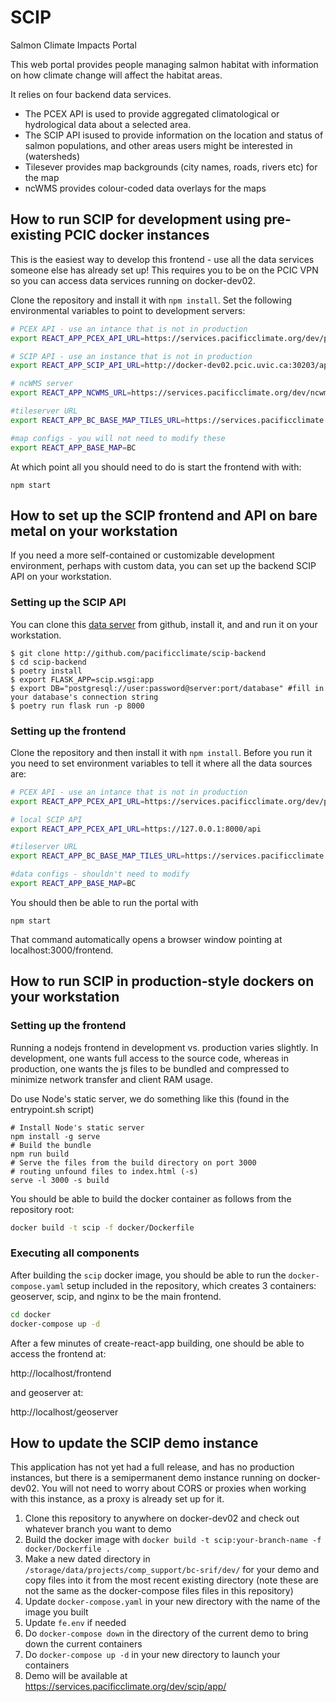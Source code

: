 # SCIP
Salmon Climate Impacts Portal

This web portal provides people managing salmon habitat with information on how climate change will affect the habitat areas.

It relies on four backend data services. 
* The PCEX API is used to provide aggregated climatological or hydrological data about a selected area. 
* The SCIP API isused to provide information on the location and status of salmon populations, and other areas users might be interested in (watersheds)
* Tilesever provides map backgrounds (city names, roads, rivers etc) for the map
* ncWMS provides colour-coded data overlays for the maps

## How to run SCIP for development using pre-existing PCIC docker instances

This is the easiest way to develop this frontend - use all the data services someone else has already set up! This requires you to be on the PCIC VPN so you can access data services running on docker-dev02.

Clone the repository and install it with `npm install`. Set the following environmental variables to point to development servers:

```bash
# PCEX API - use an intance that is not in production
export REACT_APP_PCEX_API_URL=https://services.pacificclimate.org/dev/pcex/api

# SCIP API - use an instance that is not in production
export REACT_APP_SCIP_API_URL=http://docker-dev02.pcic.uvic.ca:30203/api/

# ncWMS server
export REACT_APP_NCWMS_URL=https://services.pacificclimate.org/dev/ncwms

#tileserver URL
export REACT_APP_BC_BASE_MAP_TILES_URL=https://services.pacificclimate.org/tiles/bc-albers-lite/{z}/{x}/{y}.png

#map configs - you will not need to modify these
export REACT_APP_BASE_MAP=BC
```

At which point all you should need to do is start the frontend with with:
```
npm start
```

## How to set up the SCIP frontend and API on bare metal on your workstation

If you need a more self-contained or customizable development environment, perhaps with custom data, you can set up the backend SCIP API on your workstation.

### Setting up the SCIP API
You can clone this [data server](https://github.com/pacificclimate/scip-backend) from github, install it, and and run it on your workstation.

```
$ git clone http://github.com/pacificclimate/scip-backend
$ cd scip-backend
$ poetry install
$ export FLASK_APP=scip.wsgi:app
$ export DB="postgresql://user:password@server:port/database" #fill in your database's connection string
$ poetry run flask run -p 8000
```

### Setting up the frontend

Clone the repository and then install it with `npm install`. Before you run it you need to set environment variables to tell it where all the data sources are:

```bash
# PCEX API - use an intance that is not in production
export REACT_APP_PCEX_API_URL=https://services.pacificclimate.org/dev/pcex/api

# local SCIP API
export REACT_APP_PCEX_API_URL=https://127.0.0.1:8000/api

#tileserver URL
export REACT_APP_BC_BASE_MAP_TILES_URL=https://services.pacificclimate.org/tiles/bc-albers-lite/{z}/{x}/{y}.png

#data configs - shouldn't need to modify
export REACT_APP_BASE_MAP=BC
```

You should then be able to run the portal with 

```
npm start
```

That command automatically opens a browser window pointing at localhost:3000/frontend.

## How to run SCIP in production-style dockers on your workstation

### Setting up the frontend

Running a nodejs frontend in development vs. production varies
slightly. In development, one wants full access to the source code,
whereas in production, one wants the js files to be bundled and
compressed to minimize network transfer and client RAM usage.

Do use Node's static server, we do something like this (found in the
entrypoint.sh script)

```
# Install Node's static server
npm install -g serve
# Build the bundle
npm run build
# Serve the files from the build directory on port 3000
# routing unfound files to index.html (-s)
serve -l 3000 -s build
```

You should be able to build the docker container as follows from the
repository root:

```bash
docker build -t scip -f docker/Dockerfile
```

### Executing all components

After building the `scip` docker image, you should be able to run the
`docker-compose.yaml` setup included in the repository, which creates 3 containers: geoserver,
scip, and nginx to be the main frontend.

```bash
cd docker
docker-compose up -d
```

After a few minutes of create-react-app building, one should be able
to access the frontend at:

http://localhost/frontend

and geoserver at:

http://localhost/geoserver


## How to update the SCIP demo instance

This application has not yet had a full release, and has no production instances, but there is a semipermanent demo instance running on docker-dev02. You will not need to worry about CORS or proxies when working with this instance, as a proxy is already set up for it.

1. Clone this repository to anywhere on docker-dev02 and check out whatever branch you want to demo 
2. Build the docker image with `docker build -t scip:your-branch-name -f docker/Dockerfile .`
3. Make a new dated directory in `/storage/data/projects/comp_support/bc-srif/dev/` for your demo and copy files into it from the most recent existing directory (note these are not the same as the docker-compose files files in this repository)
4. Update `docker-compose.yaml` in your new directory with the name of the image you built
5. Update `fe.env` if needed
6. Do `docker-compose down` in the directory of the current demo to bring down the current containers
7. Do `docker-compose up -d` in your new directory to launch your containers
8. Demo will be available at https://services.pacificclimate.org/dev/scip/app/
